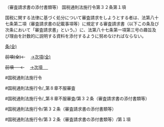 （審査請求書の添付書類等）
国税通則法施行令第３２条第１項

国税に関する法律に基づく処分について審査請求をしようとする者は、法第八十七条第二項（審査請求書の記載事項等）に規定する審査請求書（以下この条及び次条において「審査請求書」という。）に、法第八十七条第一項第三号の趣旨及び理由を計数的に説明する資料を添付するように努めなければならない。

[条(全)](国税通則法施行＿令＿第３２条_.md)

~~前項(全)←~~　  [→次項(全)](国税通則法施行＿令＿第３２条第２項_.md)

~~前項 　 ←~~　  [→次項 　 ](国税通則法施行＿令＿第３２条第２項.md)



#国税通則法施行令

#国税通則法施行令/_第８章不服審査

#国税通則法施行令/_第８章不服審査/第３２条（審査請求書の添付書類等）

#国税通則法施行令/第３２条（審査請求書の添付書類等）

#国税通則法施行令/第３２条（審査請求書の添付書類等）/第１項

